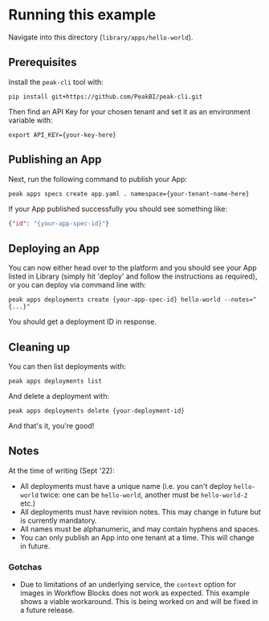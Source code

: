 # Running this example

Navigate into this directory (`library/apps/hello-world`).

## Prerequisites

Install the `peak-cli` tool with:

```
pip install git+https://github.com/PeakBI/peak-cli.git
```

Then find an API Key for your chosen tenant and set it as an environment variable with:

```
export API_KEY={your-key-here}
```

## Publishing an App

Next, run the following command to publish your App:

```
peak apps specs create app.yaml . namespace={your-tenant-name-here}
```

If your App published successfully you should see something like:

```json
{"id": "{your-app-spec-id}"}
```

## Deploying an App

You can now either head over to the platform and you should see your App listed in Library (simply hit 'deploy' and follow
the instructions as required), or you can deploy via command line with:

```
peak apps deployments create {your-app-spec-id} hello-world --notes="{...}"
```

You should get a deployment ID in response.

## Cleaning up

You can then list deployments with:

```
peak apps deployments list
```

And delete a deployment with:

```
peak apps deployments delete {your-deployment-id}
```

And that's it, you're good!

## Notes

At the time of writing (Sept '22):

* All deployments must have a unique name (i.e. you can't deploy `hello-world` twice: one can be `hello-world`, another must be `hello-world-2` etc.)
* All deployments must have revision notes. This may change in future but is currently mandatory.
* All names must be alphanumeric, and may contain hyphens and spaces.
* You can only publish an App into one tenant at a time. This will change in future.

### Gotchas

* Due to limitations of an underlying service, the `context` option for images in Workflow Blocks does not work as expected. This example shows a viable workaround. This is being worked on and will be fixed in a future release.

